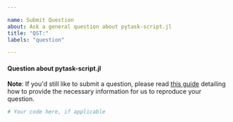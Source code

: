 ```yaml
---

name: Submit Question
about: Ask a general question about pytask-script.jl
title: "QST:"
labels: "question"

---
```


#### Question about pytask-script.jl

**Note**: If you'd still like to submit a question, please read [this guide](
https://matthewrocklin.com/blog/work/2018/02/28/minimal-bug-reports) detailing how to
provide the necessary information for us to reproduce your question.

```python
# Your code here, if applicable
```
